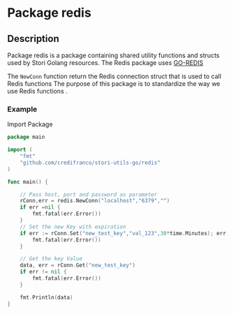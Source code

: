 # Package redis

## Description

Package redis is a package containing shared utility functions and structs used by Stori Golang resources. The Redis package uses [GO-REDIS](https://github.com/go-redis/redis)

The `NewConn` function return the Redis connection struct that is used to call Redis functions
The purpose of this package is to standardize the way we use Redis functions .

### Example

Import Package

```go
package main

import (
    "fmt"
    "github.com/credifranco/stori-utils-go/redis"
)

func main() {

    // Pass host, port and password as parameter
    rConn,err = redis.NewConn("localhost","6379","")
    if err =nil {
        fmt.fatal(err.Error())
    }
    // Set the new Key with expiration 
    if err := rConn.Set("new_test_key","val_123",30*time.Minutes); err != nil {
        fmt.fatal(err.Error())
    }

    // Get the key Value
    data, err = rConn.Get("new_test_key")
    if err != nil {
        fmt.fatal(err.Error())
    }

    fmt.Println(data)
}

```
